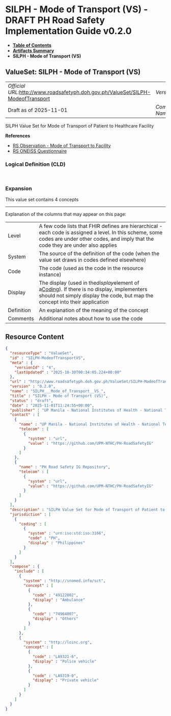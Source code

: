 # SILPH - Mode of Transport (VS) - DRAFT PH Road Safety Implementation Guide v0.2.0

* [**Table of Contents**](toc.md)
* [**Artifacts Summary**](artifacts.md)
* **SILPH - Mode of Transport (VS)**

## ValueSet: SILPH - Mode of Transport (VS) 

| | |
| :--- | :--- |
| *Official URL*:http://www.roadsafetyph.doh.gov.ph/ValueSet/SILPH-ModeofTransport | *Version*:0.2.0 |
| Draft as of 2025-11-01 | *Computable Name*:SILPH___Mode_of_Transport__VS_ |

 
SILPH Value Set for Mode of Transport of Patient to Healthcare Facility 

 **References** 

* [RS Observation - Mode of Transport to Facility](StructureDefinition-rs-observation-mode-of-transport.md)
* [RS ONEISS Questionnaire](Questionnaire-RSOneissQuestionnaire.md)

### Logical Definition (CLD)

 

### Expansion

This value set contains 4 concepts

-------

 Explanation of the columns that may appear on this page: 

| | |
| :--- | :--- |
| Level | A few code lists that FHIR defines are hierarchical - each code is assigned a level. In this scheme, some codes are under other codes, and imply that the code they are under also applies |
| System | The source of the definition of the code (when the value set draws in codes defined elsewhere) |
| Code | The code (used as the code in the resource instance) |
| Display | The display (used in the*display*element of a[Coding](http://hl7.org/fhir/R4/datatypes.html#Coding)). If there is no display, implementers should not simply display the code, but map the concept into their application |
| Definition | An explanation of the meaning of the concept |
| Comments | Additional notes about how to use the code |



## Resource Content

```json
{
  "resourceType" : "ValueSet",
  "id" : "SILPH-ModeofTransportVS",
  "meta" : {
    "versionId" : "4",
    "lastUpdated" : "2025-10-30T00:34:05.224+00:00"
  },
  "url" : "http://www.roadsafetyph.doh.gov.ph/ValueSet/SILPH-ModeofTransport",
  "version" : "0.2.0",
  "name" : "SILPH___Mode_of_Transport__VS_",
  "title" : "SILPH - Mode of Transport (VS)",
  "status" : "draft",
  "date" : "2025-11-01T11:24:55+00:00",
  "publisher" : "UP Manila - National Institutes of Health - National Telehealth Center",
  "contact" : [
    {
      "name" : "UP Manila - National Institutes of Health - National Telehealth Center",
      "telecom" : [
        {
          "system" : "url",
          "value" : "https://github.com/UPM-NTHC/PH-RoadSafetyIG"
        }
      ]
    },
    {
      "name" : "PH Road Safety IG Repository",
      "telecom" : [
        {
          "system" : "url",
          "value" : "https://github.com/UPM-NTHC/PH-RoadSafetyIG"
        }
      ]
    }
  ],
  "description" : "SILPH Value Set for Mode of Transport of Patient to Healthcare Facility",
  "jurisdiction" : [
    {
      "coding" : [
        {
          "system" : "urn:iso:std:iso:3166",
          "code" : "PH",
          "display" : "Philippines"
        }
      ]
    }
  ],
  "compose" : {
    "include" : [
      {
        "system" : "http://snomed.info/sct",
        "concept" : [
          {
            "code" : "49122002",
            "display" : "Ambulance"
          },
          {
            "code" : "74964007",
            "display" : "Others"
          }
        ]
      },
      {
        "system" : "http://loinc.org",
        "concept" : [
          {
            "code" : "LA9321-6",
            "display" : "Police vehicle"
          },
          {
            "code" : "LA9319-0",
            "display" : "Private vehicle"
          }
        ]
      }
    ]
  }
}

```
